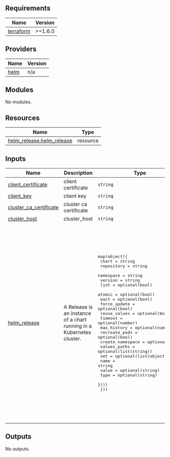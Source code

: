 ## Requirements

| Name | Version |
|------|---------|
| <a name="requirement_terraform"></a> [terraform](#requirement\_terraform) | >=1.6.0 |

## Providers

| Name | Version |
|------|---------|
| <a name="provider_helm"></a> [helm](#provider\_helm) | n/a |

## Modules

No modules.

## Resources

| Name | Type |
|------|------|
| [helm_release.helm_release](https://registry.terraform.io/providers/hashicorp/helm/latest/docs/resources/release) | resource |

## Inputs

| Name | Description | Type | Default | Required |
|------|-------------|------|---------|:--------:|
| <a name="input_client_certificate"></a> [client\_certificate](#input\_client\_certificate) | client certificate | `string` | `"fake-client-certificate"` | no |
| <a name="input_client_key"></a> [client\_key](#input\_client\_key) | client key | `string` | `"fake-client-key"` | no |
| <a name="input_cluster_ca_certificate"></a> [cluster\_ca\_certificate](#input\_cluster\_ca\_certificate) | cluster ca certificate | `string` | `"fake-cluster-ca-certificate"` | no |
| <a name="input_cluster_host"></a> [cluster\_host](#input\_cluster\_host) | cluster\_host | `string` | `"fake-localshost"` | no |
| <a name="input_helm_release"></a> [helm\_release](#input\_helm\_release) | A Release is an instance of a chart running in a Kubernetes cluster. | <pre>map(object({<br>    chart            = string<br>    repository       = string<br>    namespace        = string<br>    version          = string<br>    lint             = optional(bool)<br>    atomic           = optional(bool)<br>    wait             = optional(bool)<br>    force_update     = optional(bool)<br>    reuse_values     = optional(bool)<br>    timeout          = optional(number)<br>    max_history      = optional(number)<br>    recreate_pods    = optional(bool)<br>    create_namespace = optional(bool)<br>    values_paths     = optional(list(string))<br>    set = optional(list(object({<br>      name  = string<br>      value = optional(string)<br>      type  = optional(string)<br>    })))<br>  }))</pre> | <pre>{<br>  "demo": {<br>    "atomic": true,<br>    "chart": "SecretProviderClass",<br>    "create_namespace": true,<br>    "force_update": true,<br>    "lint": true,<br>    "namespace": "default",<br>    "recreate_pods": true,<br>    "repository": "https://kubernetes-sigs.github.io/secrets-store-csi-driver/charts",<br>    "reuse_values": true,<br>    "set": [<br>      {<br>        "name": "userAssignedIdentityID",<br>        "value": "xxxxxxxx-xxxx-xxxx-xxxx-xxxxxxxx"<br>      },<br>      {<br>        "name": "keyvaultName",<br>        "value": "xxxxxxxxxxxx"<br>      }<br>    ],<br>    "timeout": 900,<br>    "values_paths": [<br>      "/charts/SecretProviderClass/values.yaml",<br>      "/charts/SecretProviderClass/values-demo.yaml"<br>    ],<br>    "version": "0.1.0",<br>    "wait": true<br>  }<br>}</pre> | no |

## Outputs

No outputs.
